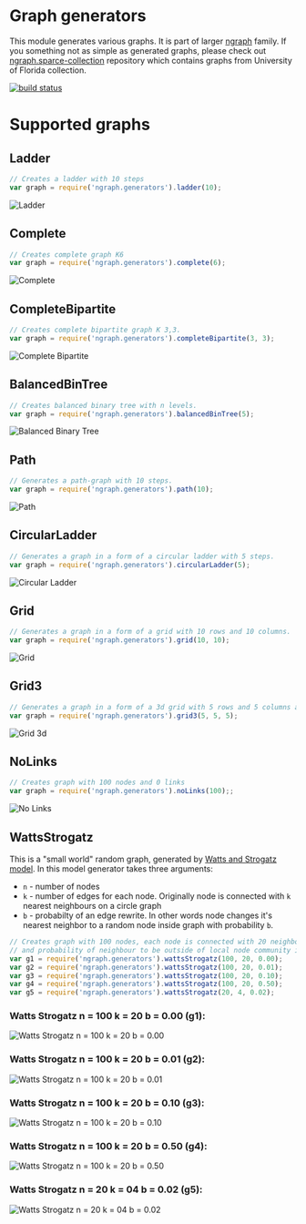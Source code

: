 Graph generators
=================
This module generates various graphs. It is part of larger [ngraph](https://github.com/anvaka/ngraph)
family. If you something not as simple as generated graphs, please check out
[ngraph.sparce-collection](https://github.com/anvaka/ngraph.sparse-collection) repository
which contains graphs from University of Florida collection.

[![build status](https://secure.travis-ci.org/anvaka/ngraph.generators.png)](http://travis-ci.org/anvaka/ngraph.generators)

# Supported graphs

## Ladder

``` js
// Creates a ladder with 10 steps
var graph = require('ngraph.generators').ladder(10);
```
![Ladder](https://raw.githubusercontent.com/anvaka/ngraph.generators/master/doc/ladder.png)

## Complete

``` js
// Creates complete graph K6
var graph = require('ngraph.generators').complete(6);
```
![Complete](https://raw.githubusercontent.com/anvaka/ngraph.generators/master/doc/complete.png)

## CompleteBipartite

``` js
// Creates complete bipartite graph K 3,3.
var graph = require('ngraph.generators').completeBipartite(3, 3);
```
![Complete Bipartite](https://raw.githubusercontent.com/anvaka/ngraph.generators/master/doc/completeBipartite.png)

## BalancedBinTree

``` js
// Creates balanced binary tree with n levels.
var graph = require('ngraph.generators').balancedBinTree(5);
```
![Balanced Binary Tree](https://raw.githubusercontent.com/anvaka/ngraph.generators/master/doc/balancedBinTree.png)

## Path

``` js
// Generates a path-graph with 10 steps.
var graph = require('ngraph.generators').path(10);
```
![Path](https://raw.githubusercontent.com/anvaka/ngraph.generators/master/doc/path.png)

## CircularLadder

``` js
// Generates a graph in a form of a circular ladder with 5 steps.
var graph = require('ngraph.generators').circularLadder(5);
```
![Circular Ladder](https://raw.githubusercontent.com/anvaka/ngraph.generators/master/doc/circularLadder.png)

## Grid

``` js
// Generates a graph in a form of a grid with 10 rows and 10 columns.
var graph = require('ngraph.generators').grid(10, 10);
```
![Grid](https://raw.githubusercontent.com/anvaka/ngraph.generators/master/doc/grid.png)

## Grid3

``` js
// Generates a graph in a form of a 3d grid with 5 rows and 5 columns and 5 levels.
var graph = require('ngraph.generators').grid3(5, 5, 5);
```
![Grid 3d](https://raw.githubusercontent.com/anvaka/ngraph.generators/master/doc/grid3.png)

## NoLinks

``` js
// Creates graph with 100 nodes and 0 links
var graph = require('ngraph.generators').noLinks(100);;
```
![No Links](https://raw.githubusercontent.com/anvaka/ngraph.generators/master/doc/noLinks.png)

## WattsStrogatz

This is a "small world" random graph, generated by [Watts and Strogatz model](http://en.wikipedia.org/wiki/Watts_and_Strogatz_model).
In this model generator takes three arguments:

* `n` - number of nodes
* `k` - number of edges for each node. Originally node is connected with `k` nearest neighbours on a circle graph
* `b` - probabilty of an edge rewrite. In other words node changes it's nearest neighbor to a random
node inside graph with probability `b`.

``` js
// Creates graph with 100 nodes, each node is connected with 20 neighbours,
// and probability of neighbour to be outside of local node community is 1%.
var g1 = require('ngraph.generators').wattsStrogatz(100, 20, 0.00);
var g2 = require('ngraph.generators').wattsStrogatz(100, 20, 0.01);
var g3 = require('ngraph.generators').wattsStrogatz(100, 20, 0.10);
var g4 = require('ngraph.generators').wattsStrogatz(100, 20, 0.50);
var g5 = require('ngraph.generators').wattsStrogatz(20, 4, 0.02);
```

### Watts Strogatz n = 100 k = 20 b = 0.00 (g1):
![Watts Strogatz n = 100 k = 20 b = 0.00](https://raw.githubusercontent.com/anvaka/ngraph.generators/master/doc/wattsStrogatz_100_20_00.png)

### Watts Strogatz n = 100 k = 20 b = 0.01 (g2):
![Watts Strogatz n = 100 k = 20 b = 0.01](https://raw.githubusercontent.com/anvaka/ngraph.generators/master/doc/wattsStrogatz_100_20_01.png)

### Watts Strogatz n = 100 k = 20 b = 0.10 (g3):
![Watts Strogatz n = 100 k = 20 b = 0.10](https://raw.githubusercontent.com/anvaka/ngraph.generators/master/doc/wattsStrogatz_100_20_10.png)

### Watts Strogatz n = 100 k = 20 b = 0.50 (g4):
![Watts Strogatz n = 100 k = 20 b = 0.50](https://raw.githubusercontent.com/anvaka/ngraph.generators/master/doc/wattsStrogatz_100_20_50.png)

### Watts Strogatz n = 20 k = 04 b = 0.02 (g5):
![Watts Strogatz n = 20 k = 04 b = 0.02](https://raw.githubusercontent.com/anvaka/ngraph.generators/master/doc/wattsStrogatz_20_04_02.png)
